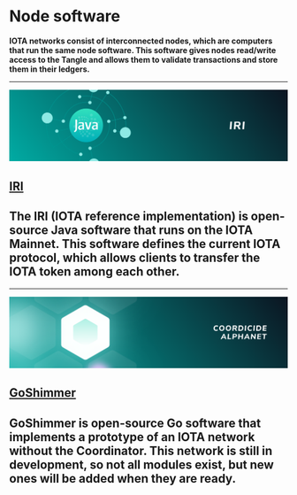 # Node software

**IOTA networks consist of interconnected nodes, which are computers that run the same node software. This software gives nodes read/write access to the Tangle and allows them to validate transactions and store them in their ledgers.**

-------------------------
![IRI](../images/IRI.png)
## [IRI](../iri/introduction/overview.md)
The IRI (IOTA reference implementation) is open-source Java software that runs on the IOTA Mainnet. This software defines the current IOTA protocol, which allows clients to transfer the IOTA token among each other.
-------------------------

-------------------------
![GoShimmer](../images/Alphanet.png)
## [GoShimmer](../goshimmer/introduction/overview.md)
GoShimmer is open-source Go software that implements a prototype of an IOTA network without the Coordinator. This network is still in development, so not all modules exist, but new ones will be added when they are ready.
-------------------------

